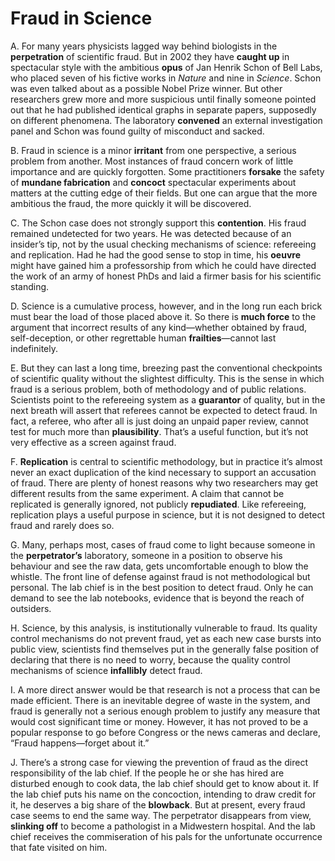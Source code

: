 # Fraud in Science

A. For many years physicists lagged way behind biologists in the **perpetration** of scientific fraud. But in 2002 they have **caught up** in spectacular style with the ambitious **opus** of Jan Henrik Schon of Bell Labs, who placed seven of his fictive works in *Nature* and nine in *Science*. Schon was even talked about as a possible Nobel Prize winner. But other researchers grew more and more suspicious until finally someone pointed out that he had published identical graphs in separate papers, supposedly on different phenomena. The laboratory **convened** an external investigation panel and Schon was found guilty of misconduct and sacked.

B. Fraud in science is a minor **irritant** from one perspective, a serious problem from another. Most instances of fraud concern work of little importance and are quickly forgotten. Some practitioners **forsake** the safety of **mundane fabrication** and **concoct** spectacular experiments about matters at the cutting edge of their fields. But one can argue that the more ambitious the fraud, the more quickly it will be discovered.

C. The Schon case does not strongly support this **contention**. His fraud remained undetected for two years. He was detected because of an insider’s tip, not by the usual checking mechanisms of science: refereeing and replication. Had he had the good sense to stop in time, his **oeuvre** might have gained him a professorship from which he could have directed the work of an army of honest PhDs and laid a firmer basis for his scientific standing.

D. Science is a cumulative process, however, and in the long run each brick must bear the load of those placed above it. So there is **much force** to the argument that incorrect results of any kind—whether obtained by fraud, self-deception, or other regrettable human **frailties**—cannot last indefinitely.

E. But they can last a long time, breezing past the conventional checkpoints of scientific quality without the slightest difficulty. This is the sense in which fraud is a serious problem, both of methodology and of public relations. Scientists point to the refereeing system as a **guarantor** of quality, but in the next breath will assert that referees cannot be expected to detect fraud. In fact, a referee, who after all is just doing an unpaid paper review, cannot test for much more than **plausibility**. That’s a useful function, but it’s not very effective as a screen against fraud.

F. **Replication** is central to scientific methodology, but in practice it’s almost never an exact duplication of the kind necessary to support an accusation of fraud. There are plenty of honest reasons why two researchers may get different results from the same experiment. A claim that cannot be replicated is generally ignored, not publicly **repudiated**. Like refereeing, replication plays a useful purpose in science, but it is not designed to detect fraud and rarely does so.

G. Many, perhaps most, cases of fraud come to light because someone in the **perpetrator’s** laboratory, someone in a position to observe his behaviour and see the raw data, gets uncomfortable enough to blow the whistle. The front line of defense against fraud is not methodological but personal. The lab chief is in the best position to detect fraud. Only he can demand to see the lab notebooks, evidence that is beyond the reach of outsiders.

H. Science, by this analysis, is institutionally vulnerable to fraud. Its quality control mechanisms do not prevent fraud, yet as each new case bursts into public view, scientists find themselves put in the generally false position of declaring that there is no need to worry, because the quality control mechanisms of science **infallibly** detect fraud.

I. A more direct answer would be that research is not a process that can be made efficient. There is an inevitable degree of waste in the system, and fraud is generally not a serious enough problem to justify any measure that would cost significant time or money. However, it has not proved to be a popular response to go before Congress or the news cameras and declare, “Fraud happens—forget about it.”

J. There’s a strong case for viewing the prevention of fraud as the direct responsibility of the lab chief. If the people he or she has hired are disturbed enough to cook data, the lab chief should get to know about it. If the lab chief puts his name on the concoction, intending to draw credit for it, he deserves a big share of the **blowback**. But at present, every fraud case seems to end the same way. The perpetrator disappears from view, **slinking off** to become a pathologist in a Midwestern hospital. And the lab chief receives the commiseration of his pals for the unfortunate occurrence that fate visited on him.